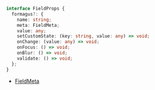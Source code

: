 ```typescript
interface FieldProps {
  formagus?: {
    name: string;
    meta: FieldMeta;
    value: any;
    setCustomState: (key: string, value: any) => void;
    onChange: (value: any) => void;
    onFocus: () => void;
    onBlur: () => void;
    validate: () => void;
  };
}
```

- [FieldMeta](/types/FieldMeta)
